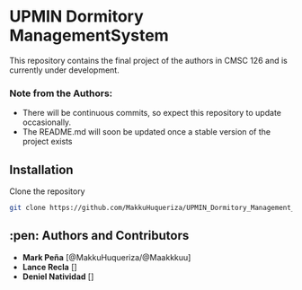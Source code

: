 <h1>UPMIN Dormitory ManagementSystem </h1> 

This repository contains the final project of the authors in CMSC 126 and is currently under development.

<h3>Note from the Authors:</h3>

* There will be continuous commits, so expect this repository to update occasionally.
* The README.md will soon be updated once a stable version of the project exists

<h2>Installation</h2>

 Clone the repository
  ```bash
  git clone https://github.com/MakkuHuqueriza/UPMIN_Dormitory_Management_System.git
```

<h2>:pen: Authors and Contributors </h2>

* **Mark Peña** [@MakkuHuqueriza/@Maakkkuu]
* **Lance Recla** []
* **Deniel Natividad** []
